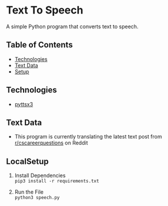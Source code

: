 # Text To Speech
A simple Python program that converts text to speech.

## Table of Contents
* [Technologies](#Technologies)
* [Text Data](#Technologies)
* [Setup](#LocalSetup)

## Technologies
* [pyttsx3]

## Text Data
* This program is currently translating the latest text post from [r/cscareerquestions] on Reddit

## LocalSetup
1) Install Dependencies   
`pip3 install -r requirements.txt`

2) Run the File  
`python3 speech.py`   

   [pyttsx3]: <http://effbot.org/tkinterbook/>
   [r/cscareerquestions]: <https://www.reddit.com/r/cscareerquestions>